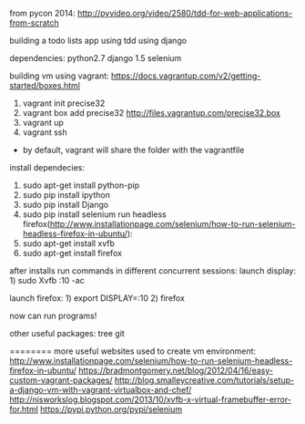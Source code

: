 from pycon 2014:
http://pyvideo.org/video/2580/tdd-for-web-applications-from-scratch

building a todo lists app using tdd
using django


dependencies:
python2.7
django 1.5
selenium

building vm using vagrant:
https://docs.vagrantup.com/v2/getting-started/boxes.html
1) vagrant init precise32
2) vagrant box add precise32 http://files.vagrantup.com/precise32.box
3) vagrant up
4) vagrant ssh
* by default, vagrant will share the folder with the vagrantfile 

install dependecies:
1) sudo apt-get install python-pip
2) sudo pip install ipython
3) sudo pip install Django
4) sudo pip install selenium
run headless firefox(http://www.installationpage.com/selenium/how-to-run-selenium-headless-firefox-in-ubuntu/):
5) sudo apt-get install xvfb
6) sudo apt-get install firefox

after installs run commands in different concurrent sessions:
launch display:
1) 
sudo Xvfb :10 -ac

launch firefox:
1) 
export DISPLAY=:10
2) 
firefox

now can run programs!


other useful packages:
tree
git


========
more useful websites used to create vm environment:
http://www.installationpage.com/selenium/how-to-run-selenium-headless-firefox-in-ubuntu/
https://bradmontgomery.net/blog/2012/04/16/easy-custom-vagrant-packages/
http://blog.smalleycreative.com/tutorials/setup-a-django-vm-with-vagrant-virtualbox-and-chef/
http://nisworkslog.blogspot.com/2013/10/xvfb-x-virtual-framebuffer-error-for.html
https://pypi.python.org/pypi/selenium
